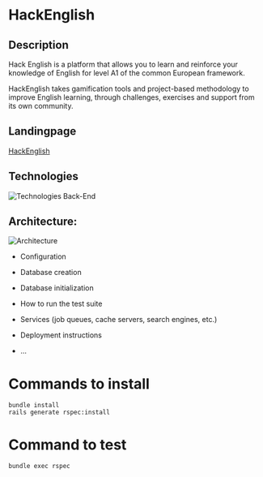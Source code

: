 #  HackEnglish

## Description

Hack English is a platform that allows you to learn and reinforce your knowledge of English for level A1 of the common European framework.

HackEnglish takes gamification tools and project-based methodology to improve English learning, through challenges, exercises and support from its own community.

## Landingpage
[HackEnglish](http://hackenglish.me/)

 <!--Image here-->
 
## Technologies
![Technologies Back-End](https://drive.google.com/open?id=1w-xR-cUgDUVrnX95JSqxJTUp9NNDnAdc)


## Architecture:
![Architecture](https://whimsical.com/XYLFeNrT4x4KFiwoh3jpjC)

* Configuration

* Database creation

* Database initialization

* How to run the test suite

* Services (job queues, cache servers, search engines, etc.)

* Deployment instructions

* ...

# Commands to install

    bundle install
    rails generate rspec:install

# Command to test

    bundle exec rspec

